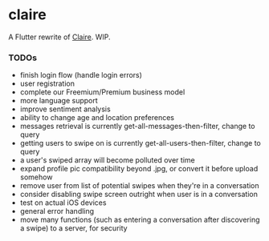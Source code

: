 # claire

A Flutter rewrite of [Claire](https://github.com/samgamage/claire). WIP.

### TODOs
* finish login flow (handle login errors)
* user registration
* complete our Freemium/Premium business model
* more language support
* improve sentiment analysis
* ability to change age and location preferences
* messages retrieval is currently get-all-messages-then-filter, change to query
* getting users to swipe on is currently get-all-users-then-filter, change to query
* a user's swiped array will become polluted over time
* expand profile pic compatibility beyond .jpg, or convert it before upload somehow
* remove user from list of potential swipes when they're in a conversation
* consider disabling swipe screen outright when user is in a conversation
* test on actual iOS devices
* general error handling
* move many functions (such as entering a conversation after discovering a swipe) to a server, for security
